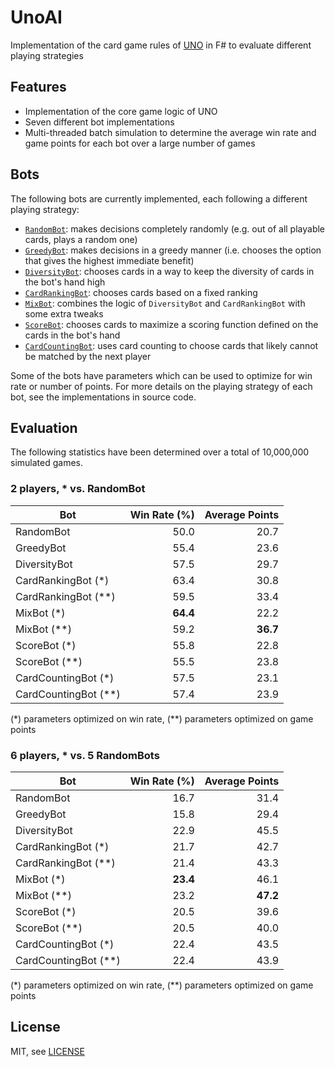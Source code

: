 # UnoAI
Implementation of the card game rules of [UNO](https://en.wikipedia.org/wiki/Uno_(card_game)) in F# to evaluate different playing strategies

## Features
* Implementation of the core game logic of UNO
* Seven different bot implementations
* Multi-threaded batch simulation to determine the average win rate and game points for each bot over a large number of games

## Bots
The following bots are currently implemented, each following a different playing strategy:

* [`RandomBot`](UnoAI/Bots/RandomBot.fs): makes decisions completely randomly (e.g. out of all playable cards, plays a random one)
* [`GreedyBot`](UnoAI/Bots/GreedyBot.fs): makes decisions in a greedy manner (i.e. chooses the option that gives the highest immediate benefit)
* [`DiversityBot`](UnoAI/Bots/DiversityBot.fs): chooses cards in a way to keep the diversity of cards in the bot's hand high
* [`CardRankingBot`](UnoAI/Bots/CardRankingBot.fs): chooses cards based on a fixed ranking
* [`MixBot`](UnoAI/Bots/MixBot.fs): combines the logic of `DiversityBot` and `CardRankingBot` with some extra tweaks
* [`ScoreBot`](UnoAI/Bots/ScoreBot.fs): chooses cards to maximize a scoring function defined on the cards in the bot's hand
* [`CardCountingBot`](UnoAI/Bots/CardCountingBot.fs): uses card counting to choose cards that likely cannot be matched by the next player

Some of the bots have parameters which can be used to optimize for win rate or number of points.
For more details on the playing strategy of each bot, see the implementations in source code.

## Evaluation
The following statistics have been determined over a total of 10,000,000 simulated games.

### 2 players, * vs. RandomBot

| Bot                    | Win Rate (%) | Average Points |
| -----------------------| ------------:| --------------:|
| RandomBot              |         50.0 |           20.7 |
| GreedyBot              |         55.4 |           23.6 |
| DiversityBot           |         57.5 |           29.7 |
| CardRankingBot (\*)    |         63.4 |           30.8 |
| CardRankingBot (\*\*)  |         59.5 |           33.4 |
| MixBot (\*)            |     **64.4** |           22.2 |
| MixBot (\*\*)          |         59.2 |       **36.7** |
| ScoreBot (\*)          |         55.8 |           22.8 |
| ScoreBot (\*\*)        |         55.5 |           23.8 |
| CardCountingBot (\*)   |         57.5 |           23.1 |
| CardCountingBot (\*\*) |         57.4 |           23.9 |

(\*) parameters optimized on win rate, (\*\*) parameters optimized on game points

### 6 players, * vs. 5 RandomBots

| Bot                    | Win Rate (%) | Average Points |
| -----------------------| ------------:| --------------:|
| RandomBot              |         16.7 |           31.4 |
| GreedyBot              |         15.8 |           29.4 |
| DiversityBot           |         22.9 |           45.5 |
| CardRankingBot (\*)    |         21.7 |           42.7 |
| CardRankingBot (\*\*)  |         21.4 |           43.3 |
| MixBot (\*)            |     **23.4** |           46.1 |
| MixBot (\*\*)          |         23.2 |       **47.2** |
| ScoreBot (\*)          |         20.5 |           39.6 |
| ScoreBot (\*\*)        |         20.5 |           40.0 |
| CardCountingBot (\*)   |         22.4 |           43.5 |
| CardCountingBot (\*\*) |         22.4 |           43.9 |

(\*) parameters optimized on win rate, (\*\*) parameters optimized on game points

## License
MIT, see [LICENSE](LICENSE)
